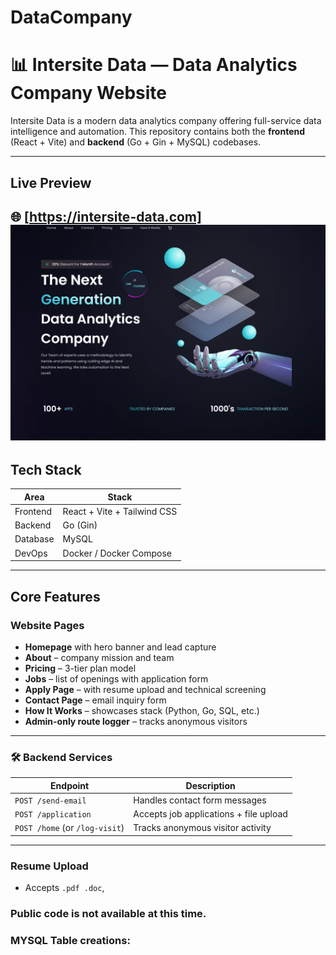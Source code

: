 # DataCompany

# 📊 Intersite Data — Data Analytics Company Website

Intersite Data is a modern data analytics company offering full-service data intelligence and automation. This repository contains both the **frontend** (React + Vite) and **backend** (Go + Gin + MySQL) codebases.

---

##  Live Preview

🌐 [https://intersite-data.com]
![Homepage Screenshot](./datacompany.png)
---

##  Tech Stack

| Area        | Stack                          |
|-------------|-------------------------------|
| Frontend    | React + Vite + Tailwind CSS   |
| Backend     | Go (Gin)                      |
| Database    | MySQL                         |
| DevOps      | Docker / Docker Compose       |


---

##  Core Features

###  Website Pages
- **Homepage** with hero banner and lead capture
- **About** – company mission and team
- **Pricing** – 3-tier plan model
- **Jobs** – list of openings with application form
- **Apply Page** – with resume upload and technical screening
- **Contact Page** – email inquiry form
- **How It Works** – showcases stack (Python, Go, SQL, etc.)
- **Admin-only route logger** – tracks anonymous visitors

---

### 🛠 Backend Services

| Endpoint         | Description                              |
|------------------|------------------------------------------|
| `POST /send-email` | Handles contact form messages           |
| `POST /application` | Accepts job applications + file upload |
| `POST /home` (or `/log-visit`) | Tracks anonymous visitor activity   |

---

###  Resume Upload

- Accepts `.pdf .doc`,

### Public code is not available at this time. 

### MYSQL Table creations: 


